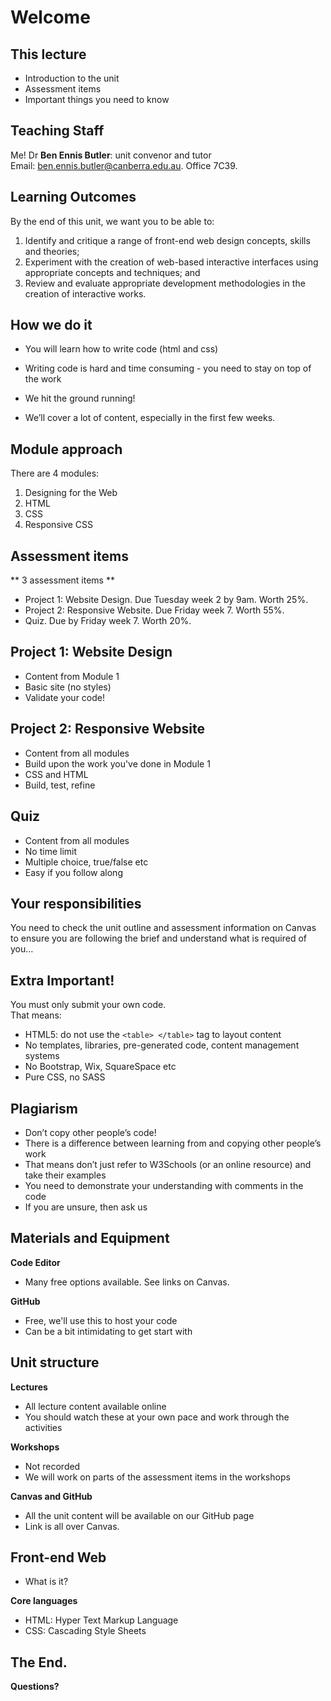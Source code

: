 
# Welcome

## This lecture

- Introduction to the unit
- Assessment items
- Important things you need to know



## Teaching Staff

Me! Dr **Ben Ennis Butler**: unit convenor and tutor  
Email: [ben.ennis.butler@canberra.edu.au](mailto:ben.ennis.butler@canberra.edu.au). Office 7C39.



## Learning Outcomes

By the end of this unit, we want you to be able to: 

1. Identify and critique a range of front-end web design concepts, skills and theories;
2. Experiment with the creation of web-based interactive interfaces using appropriate concepts and techniques; and
3. Review and evaluate appropriate development methodologies in the creation of interactive works.



## How we do it

- You will learn how to write code (html and css)  
- Writing code is hard and time consuming - you need to stay on top of the work

- We hit the ground running!   
- We’ll cover a lot of content, especially in the first few weeks.



## Module approach

There are 4 modules:

1. Designing for the Web 
2. HTML 
3. CSS
4. Responsive CSS



## Assessment items

** 3 assessment items ** 

-   Project 1: Website Design. Due Tuesday week 2 by 9am. Worth 25%.
-   Project 2: Responsive Website. Due Friday week 7. Worth 55%.
-   Quiz. Due by Friday week 7. Worth 20%.


## Project 1: Website Design

- Content from Module 1 
- Basic site (no styles) 
- Validate your code!



## Project 2: Responsive Website

- Content from all modules
- Build upon the work you've done in Module 1
- CSS and HTML
- Build, test, refine



## Quiz

- Content from all modules
- No time limit
- Multiple choice, true/false etc
- Easy if you follow along



## Your responsibilities

You need to check the unit outline and assessment information on Canvas to ensure you are following the brief and understand what is required of you…  



## Extra Important!

You must only submit your own code.  
That means:
- HTML5: do not use the `<table> </table>` tag to layout content
- No templates, libraries, pre-generated code, content management systems
- No Bootstrap, Wix, SquareSpace etc
- Pure CSS, no SASS



## Plagiarism

- Don’t copy other people’s code! 
- There is a difference between learning from and copying other people’s work
- That means don’t just refer to W3Schools (or an online resource) and take their examples
- You need to demonstrate your understanding with comments in the code
- If you are unsure, then ask us



## Materials and Equipment

**Code Editor**

- Many free options available. See links on Canvas.

**GitHub**  

- Free, we'll use this to host your code 
- Can be a bit intimidating to get start with



## Unit structure

**Lectures**  

- All lecture content available online
- You should watch these at your own pace and work through the activities

**Workshops**  

- Not recorded
- We will work on parts of the assessment items in the workshops

**Canvas and GitHub**

-   All the unit content will be available on our GitHub page 
-   Link is all over Canvas. 



## Front-end Web 

- What is it?

**Core languages**  

- HTML: Hyper Text Markup Language
- CSS: Cascading Style Sheets



## The End.

**Questions?**
